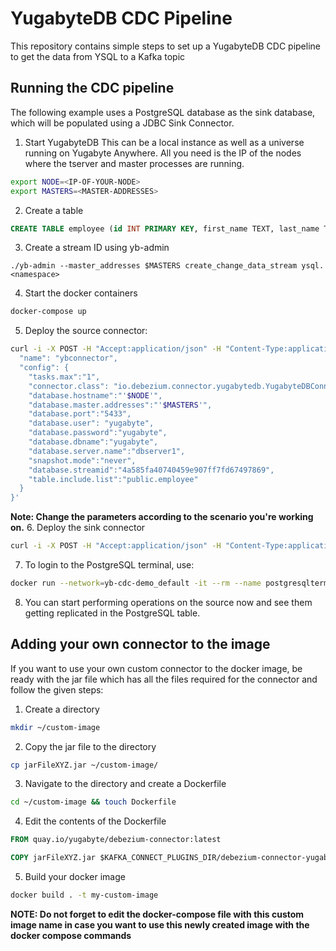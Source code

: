 # YugabyteDB CDC Pipeline

This repository contains simple steps to set up a YugabyteDB CDC pipeline to get the data from YSQL to a Kafka topic

## Running the CDC pipeline
The following example uses a PostgreSQL database as the sink database, which will be populated using a JDBC Sink Connector.

1. Start YugabyteDB
  This can be a local instance as well as a universe running on Yugabyte Anywhere. All you need is the IP of the nodes where the tserver and master processes are running.
  ```sh
  export NODE=<IP-OF-YOUR-NODE>
  export MASTERS=<MASTER-ADDRESSES>
  ```
2. Create a table
  ```sql
  CREATE TABLE employee (id INT PRIMARY KEY, first_name TEXT, last_name TEXT, dept_id SMALLINT);
  ```
3. Create a stream ID using yb-admin
  ```
  ./yb-admin --master_addresses $MASTERS create_change_data_stream ysql.<namespace>
  ```
4. Start the docker containers
  ```sh
  docker-compose up
  ```
5. Deploy the source connector:
  ```sh
  curl -i -X POST -H "Accept:application/json" -H "Content-Type:application/json" localhost:8083/connectors/ -d '{
    "name": "ybconnector",
    "config": {
      "tasks.max":"1",
      "connector.class": "io.debezium.connector.yugabytedb.YugabyteDBConnector",
      "database.hostname":"'$NODE'",
      "database.master.addresses":"'$MASTERS'",
      "database.port":"5433",
      "database.user": "yugabyte",
      "database.password":"yugabyte",
      "database.dbname":"yugabyte",
      "database.server.name":"dbserver1",
      "snapshot.mode":"never",
      "database.streamid":"4a585fa40740459e907ff7fd67497869",
      "table.include.list":"public.employee"
    }
  }'
  ```
  **Note: Change the parameters according to the scenario you're working on.**
6. Deploy the sink connector
  ```sh
  curl -i -X POST -H "Accept:application/json" -H "Content-Type:application/json" localhost:8083/connectors/ -d @jdbc-sink-pg.json
  ```
7. To login to the PostgreSQL terminal, use:
  ```sh
  docker run --network=yb-cdc-demo_default -it --rm --name postgresqlterm --link pg:postgresql --rm postgres:11.2 sh -c 'PGPASSWORD=postgres exec psql -h pg -p "$POSTGRES_PORT_5432_TCP_PORT" -U postgres'
  ```
8. You can start performing operations on the source now and see them getting replicated in the PostgreSQL table.

## Adding your own connector to the image

If you want to use your own custom connector to the docker image, be ready with the jar file which has all the files required for the connector and follow the given steps:

1. Create a directory
  ```sh
  mkdir ~/custom-image
  ```
2. Copy the jar file to the directory
  ```sh
  cp jarFileXYZ.jar ~/custom-image/
  ```
3. Navigate to the directory and create a Dockerfile
  ```sh
  cd ~/custom-image && touch Dockerfile
  ```
4. Edit the contents of the Dockerfile
  ```Dockerfile
  FROM quay.io/yugabyte/debezium-connector:latest
  
  COPY jarFileXYZ.jar $KAFKA_CONNECT_PLUGINS_DIR/debezium-connector-yugabytedb/
  ```
5. Build your docker image
  ```sh
  docker build . -t my-custom-image
  ```
  **NOTE: Do not forget to edit the docker-compose file with this custom image name in case you want to use this newly created image with the docker compose commands**
